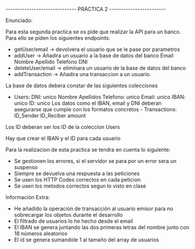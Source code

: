 


------------------------------ PRÁCTICA 2 ------------------------

Enunciado: 

Para esta segunda practica se os pide que realizar la API para un banco. Para ello se piden los siguientes endpoints:
- getUser/email -> devolvera el usuario que se le pase por parametros
- addUser -> Añadira un usuario a la base de datos del banco
    Email
    Nombre
    Apellido
    Telefono
    DNI
- deleteUser/email -> eliminara un usuario de la base de datos del banco
- addTransaction -> Añadira una transaccion a un usuario.

La base de datos debera constar de las siguientes colecciones
   - Users:
        DNI: unico
        Nombre
        Apellidos
        Telefono: unico
        Email: unico
        IBAN: unico
        ID: unico
Los datos como el IBAN, email y DNI deberan asegurarse que cumple con los formatos concretos
    - Transactions:
        ID_Sender
        ID_Reciber
        amount

Los ID deberan ser los ID de la coleccion Users

Hay que crear el IBAN y el ID para cada usuario

Para la realizacion de esta practica se tendra en cuenta lo siguiente:
  - Se gestionen los errores, si el servidor se para por un error sera un suspenso
  - Siempre se devuelva una respuesta a las peticiones
  - Se usen los HTTP Codes correctos en cada peticion
  - Se usen los metodos correctos segun lo visto en clase

Información Extra:
  - He añadido la operación de transacción al usuario emisor para no sobrecargar los objetos durante el desarrollo
  - El filtrado de usuarios lo he hecho desde el email
  - El IBAN se genera juntando las dos primeras letras del nombre junto con 18 números aleatorios
  - El id se genera sumandole 1 al tamaño del array de usuarios
  
